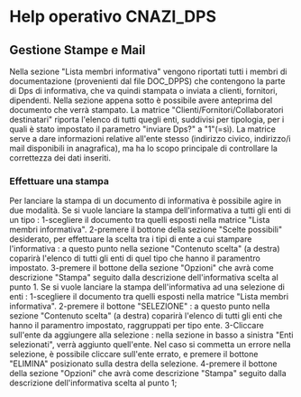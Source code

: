 # Help operativo CNAZI_DPS

## Gestione Stampe e Mail
Nella sezione "Lista membri informativa" vengono riportati tutti i membri di documentazione (provenienti dal file DOC_DPPS) che contengono la parte di Dps di informativa, che va quindi stampata o inviata a clienti, fornitori, dipendenti.
Nella sezione appena sotto è possibile avere anteprima del documento che verrà stampato.
La matrice "Clienti/Fornitori/Collaboratori destinatari" riporta l'elenco di tutti quegli enti, suddivisi per tipologia, per i quali è stato impostato il parametro "inviare Dps?" a "1"(=sì). La matrice serve a dare informazioni relative all'ente stesso (indirizzo civico, indirizzo/i mail disponibili in anagrafica), ma ha lo scopo principale di controllare la correttezza dei dati inseriti.

### Effettuare una stampa
Per lanciare la stampa di un documento di informativa è possibile agire in due modalità.
Se si vuole lanciare la stampa dell'informativa a tutti gli enti di un tipo : 
1-scegliere il documento tra quelli esposti nella matrice "Lista membri informativa".
2-premere il bottone della sezione "Scelte possibili" desiderato, per effettuare la scelta tra i tipi di ente a cui stampare l'informativa :  a questo punto nella sezione "Contenuto scelta" (a destra) coparirà l'elenco di tutti gli enti di quel tipo che hanno il paramentro impostato.
3-premere il bottone della sezione "Opzioni" che avrà come descrizione "Stampa" seguito dalla descrizione dell'informativa scelta al punto 1.
Se si vuole lanciare la stampa dell'informativa ad una selezione di enti : 
1-scegliere il documento tra quelli esposti nella matrice "Lista membri informativa".
2-premere il bottone "SELEZIONE" :  a questo punto nella sezione "Contenuto scelta" (a destra) coparirà l'elenco di tutti gli enti che hanno il paramentro impostato, raggruppati per tipo ente.
3-Cliccare sull'ente da aggiungere alla selezione :  nella sezione in basso a sinistra "Enti selezionati", verrà aggiunto quell'ente. Nel caso si commetta un errore nella selezione, è possibile cliccare sull'ente errato, e premere il bottone "ELIMINA" posizionato sulla destra della selezione.
4-premere il bottone della sezione "Opzioni" che avrà come descrizione "Stampa" seguito dalla descrizione dell'informativa scelta al punto 1;	
